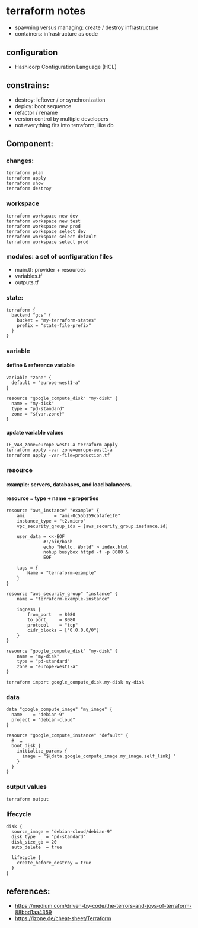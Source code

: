 # terraform notes
* spawning versus managing: create / destroy infrastructure
* containers: infrastructure as code

## configuration
* Hashicorp Configuration Language (HCL)

## constrains:
* destroy: leftover / or synchronization
* deploy: boot sequence
* refactor / rename
* version control by multiple developers
* not everything fits into terraform, like db


## Component:
### changes:
```
terraform plan
terraform apply
terraform show
terraform destroy
```

### workspace
```
terraform workspace new dev
terraform workspace new test
terraform workspace new prod
terraform workspace select dev
terraform workspace select default
terraform workspace select prod
```

### modules: a set of configuration files
* main.tf: provider + resources
* variables.tf
* outputs.tf

### state:
```
terraform {
  backend "gcs" {
    bucket = "my-terraform-states"
    prefix = "state-file-prefix"
  }
}
```

### variable
#### define & reference variable
```
variable "zone" {
  default = "europe-west1-a"
}

resource "google_compute_disk" "my-disk" {
  name = "my-disk"
  type = "pd-standard"
  zone = "${var.zone}"
}
```

#### update variable values
```
TF_VAR_zone=europe-west1-a terraform apply
terraform apply -var zone=europe-west1-a
terraform apply -var-file=production.tf
```

### resource
#### example: servers, databases, and load balancers.

#### resource = type + name + properties
```
resource "aws_instance" "example" {
    ami           = "ami-0c55b159cbfafe1f0"
    instance_type = "t2.micro"
    vpc_security_group_ids = [aws_security_group.instance.id]

    user_data = <<-EOF
              #!/bin/bash
              echo "Hello, World" > index.html
              nohup busybox httpd -f -p 8080 &
              EOF

    tags = {
        Name = "terraform-example"
    }
}

resource "aws_security_group" "instance" {
    name = "terraform-example-instance"

    ingress {
        from_port   = 8080
        to_port     = 8080
        protocol    = "tcp"
        cidr_blocks = ["0.0.0.0/0"]
    }
}

resource "google_compute_disk" "my-disk" {
    name = "my-disk"
    type = "pd-standard"
    zone = "europe-west1-a"
}

terraform import google_compute_disk.my-disk my-disk
```

### data
```
data "google_compute_image" "my_image" {
  name    = "debian-9"
  project = "debian-cloud"
}

resource "google_compute_instance" "default" {
  #  …
  boot_disk {
    initialize_params {
      image = "${data.google_compute_image.my_image.self_link} "
    }
  }
}
```

### output values
```
terraform output
```

### lifecycle
```
disk {
  source_image = "debian-cloud/debian-9"
  disk_type    = "pd-standard"
  disk_size_gb = 20
  auto_delete  = true

  lifecycle {
    create_before_destroy = true
  }
}
```

## references:
* https://medium.com/driven-by-code/the-terrors-and-joys-of-terraform-88bbd1aa4359
* https://lzone.de/cheat-sheet/Terraform

